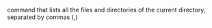  command that lists all the files and directories of the current directory, separated by commas (,)
